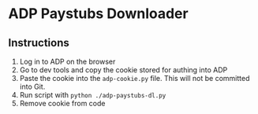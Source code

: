 # ADP Paystubs Downloader

## Instructions

1. Log in to ADP on the browser
1. Go to dev tools and copy the cookie stored for authing into ADP
1. Paste the cookie into the `adp-cookie.py` file. This will not be committed into Git.
1. Run script with `python ./adp-paystubs-dl.py`
1. Remove cookie from code